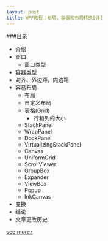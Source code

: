 ```yaml
---
layout: post
title: WPF教程：布局，容器和布局转换[译]
---
```


###目录
* 介绍
* 窗口
    + 窗口类型
* 容器类型
* 对齐、外边距，内边距
* 容易布局
    + 布局
    + 自定义布局
    + 表格(Grid)
        - 行和列的大小
    + StackPanel
    + WrapPanel
    + DockPanel
    + VirtualizingStackPanel
    + Canvas
    + UniformGrid
    + ScrollViewer
    + GroupBox
    + Expander
    + ViewBox
    + Popup
    + InkCanvas
* 变换
* 结论
* 文章更改历史

[see more&#10548;](http://www.codeproject.com/Articles/140613/WPF-Tutorial-Layout-Panels-Containers-Layout-Trans#heading0024)
    
